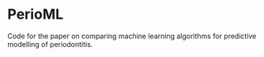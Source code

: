 # PerioML
Code for the paper on comparing machine learning algorithms for predictive modelling of periodontitis.
